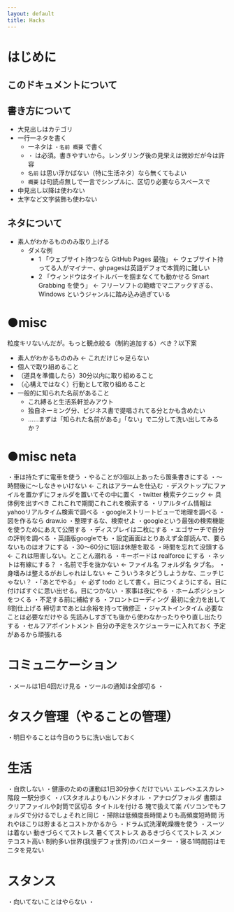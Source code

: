 ```yaml
---
layout: default
title: Hacks
---
```


# はじめに

## このドキュメントについて

## 書き方について
- 大見出しはカテゴリ
- 一行一ネタを書く
  - 一ネタは `・名前 概要` で書く
  - `・` は必須。書きやすいから。レンダリング後の見栄えは微妙だが今は許容
  - `名前` は思い浮かばない（特に生活ネタ）なら無くてもよい
  - `概要` は句読点無しで一言でシンプルに、区切り必要ならスペースで
- 中見出し以降は使わない
- 太字など文字装飾も使わない

## ネタについて
- 素人がわかるもののみ取り上げる
  - ダメな例
    - 1 「ウェブサイト持つなら GitHub Pages 最強」 ← ウェブサイト持ってる人がマイナー、ghpagesは英語デフォで本質的に難しい
    - 2 「ウィンドウはタイトルバーを掴まなくても動かせる Smart Grabbing を使う」 ← フリーソフトの範疇でマニアックすぎる、Windows というジャンルに踏み込み過ぎている

# ●misc
粒度キリないんだが。もっと観点絞る（制約追加する）べき？以下案

- 素人がわかるもののみ ← これだけじゃ足らない
- 個人で取り組めること
- （道具を準備したら）30分以内に取り組めること
- （心構えではなく）行動として取り組めること
- 一般的に知られた名前があること
  - これ縛ると生活系軒並みアウト
  - 独自ネーミング分、ビジネス書で提唱されてる分とかも含めたい
  - ……まずは「知られた名前がある」「ない」で二分して洗い出してみるか？

# ●misc neta
・車は持たずに電車を使う
・やることが3個以上あったら箇条書きにする
・～時間後に～しなきゃいけない ← これはアラームを仕込む
・デスクトップにファイルを置かずにフォルダを置いてその中に置く
・twitter 検索テクニック ← 具体例を出すべき これこれで期間これこれを検索する
・リアルタイム情報はyahooリアルタイム検索で調べる
・googleストリートビューで地理を調べる
・図を作るなら draw.io
・整理するな、検索せよ
・googleという最強の検索機能を使うためにあえて公開する
・ディスプレイは二枚にする
・エゴサーチで自分の評判を調べる
・英語版googleでも
・設定画面はとりあえず全部読んで、要らないものはオフにする
・30～60分に1回は休憩を取る
・時間を忘れて没頭する ← これは阻害しない。とことん溺れる
・キーボードは realforce にする
・ネットは有線にする？
・名前で手を抜かない ← ファイル名 フォルダ名 タブ名。
・身嗜みは整えるがおしゃれはしない ← こういうネタどうしようかな、ニッチじゃない？
・「あとでやる」 ← 必ず todo として書く。目につくようにする。目に付けばすぐに思い出せる。目につかない
・家事は夜にやる
・ホームポジションをつくる
・不足する前に補給する
・フロントローディング 最初に全力を出して8割仕上げる 締切まであとは余裕を持って微修正
・ジャストインタイム 必要なことは必要なだけやる 先読みしすぎても後から使わなかったりやり直し出たりする
・セルフアポイントメント 自分の予定をスケジューラーに入れておく 予定があるから頑張れる

# コミュニケーション
・メールは1日4回だけ見る
・ツールの通知は全部切る
・

# タスク管理（やることの管理）
・明日やることは今日のうちに洗い出しておく

# 生活
・自炊しない
・健康のための運動は1日30分歩くだけでいい エレベ>エスカレ>階段 一駅分歩く
・バスタオルよりもハンドタオル
・アナログフォルダ 書類はクリアファイルや封筒で区切る タイトルを付ける 塊で扱えて楽 パソコンでもフォルダで分けるでしょそれと同じ
・掃除は低頻度長時間よりも高頻度短時間 汚れやほこりは貯まるとコストかかるから
・ドラム式洗濯乾燥機を使う
・スーツは着ない 動きづらくてストレス 暑くてストレス あるきづらくてストレス メンテコスト高い 制約多い世界(我慢デフォ世界)のバロメーター
・寝る1時間前はモニタを見ない

# スタンス
・向いてないことはやらない
・
